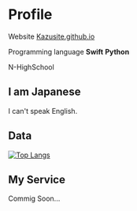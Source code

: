 # Profile

Website [Kazusite.github.io](https://Kazusite.github.io/)

Programming language **Swift** **Python**

N-HighSchool

## I am Japanese

I can't speak English.

## Data

[![Top Langs](https://github-readme-stats.vercel.app/api/top-langs/?username=Kondo-Kazushi)](https://github.com/anuraghazra/github-readme-stats)

## My Service

Commig Soon...
